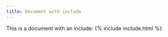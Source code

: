 ```yaml
---
title: Document with include
---
```


This is a document with an include: {% include include.html %}